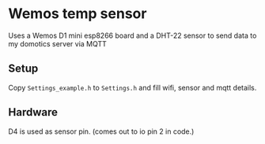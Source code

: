 # Wemos temp sensor
Uses a Wemos D1 mini esp8266 board and a DHT-22 sensor to send data to my domotics server via MQTT

## Setup
Copy `Settings_example.h` to `Settings.h` and fill wifi, sensor and mqtt details.

## Hardware
D4 is used as sensor pin. (comes out to io pin 2 in code.)